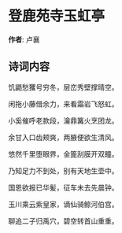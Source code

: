 # 登鹿苑寺玉虹亭

**作者**: 卢襄

## 诗词内容

饥鼯愁玃号穷冬，层峦秀壁撑晴空。

闲拖小藤借余力，来看霜岩飞怒虹。

小奚催呼老款段，瀹鼎篝火烹团龙。

余甘入口齿颊爽，两腋便欲生清风。

悠然千里堕眼界，金篦刮膜开双瞳。

乃知足力不到处，别有天地生壶中。

国恩欲报已华髪，征车未去先晨钟。

玉川乘云紫皇家，谪仙骑鲸河伯宫。

聊追二子归禹穴，碧空转首山重重。


